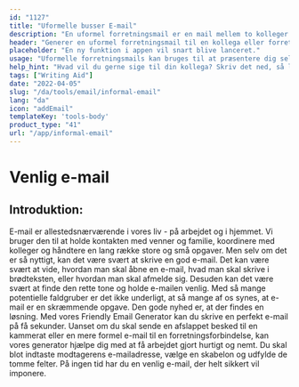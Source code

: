 ```yaml
---
id: "1127"
title: "Uformelle busser E-mail"
description: "En uformel forretningsmail er en mail mellem to kolleger eller forretningspartnere, som ikke er alt for formel. Det er en måde at opbygge et forhold og etablere en relation med den person, du sender en mail til."
header: "Generer en uformel forretningsmail til en kollega eller forretningspartner."
placeholder: "En ny funktion i appen vil snart blive lanceret."
usage: "Uformelle forretningsmails kan bruges til at præsentere dig selv for en ny kollega eller forretningspartner, og de kan også bruges til at opbygge et forhold til en person, du allerede har mødt."
help_hint: "Hvad vil du gerne sige til din kollega? Skriv det ned, så laver vi det om til en uformel forretningsmail."
tags: ["Writing Aid"]
date: "2022-04-05"
slug: "/da/tools/email/informal-email"
lang: "da"
icon: "addEmail"
templateKey: 'tools-body'
product_type: "41"
url: "/app/informal-email"
---
```


# Venlig e-mail

## Introduktion:

E-mail er allestedsnærværende i vores liv - på arbejdet og i hjemmet. Vi bruger den til at holde kontakten med venner og familie, koordinere med kolleger og håndtere en lang række store og små opgaver. Men selv om det er så nyttigt, kan det være svært at skrive en god e-mail. Det kan være svært at vide, hvordan man skal åbne en e-mail, hvad man skal skrive i brødteksten, eller hvordan man skal afmelde sig. Desuden kan det være svært at finde den rette tone og holde e-mailen venlig. Med så mange potentielle faldgruber er det ikke underligt, at så mange af os synes, at e-mail er en skræmmende opgave. Den gode nyhed er, at der findes en løsning. Med vores Friendly Email Generator kan du skrive en perfekt e-mail på få sekunder. Uanset om du skal sende en afslappet besked til en kammerat eller en mere formel e-mail til en forretningsforbindelse, kan vores generator hjælpe dig med at få arbejdet gjort hurtigt og nemt. Du skal blot indtaste modtagerens e-mailadresse, vælge en skabelon og udfylde de tomme felter. På ingen tid har du en venlig e-mail, der helt sikkert vil imponere.
